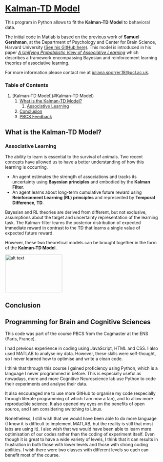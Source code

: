 [Kalman-TD Model](https://jusporrer.github.io/PCBS-Kalman-Filter/)
================

This program in Python allows to fit the **Kalman-TD Model** to behavioral data.

The initial code in Matlab is based on the previous work of **Samuel Gershman**, at the Department of Psychology and Center for Brain Science, Harvard University [(See his GitHub here)](https://github.com/sjgershm/KF-learning). This model is introduced in his paper [*A Unifying Probabilistic View of Associative Learning*](https://journals.plos.org/ploscompbiol/article/file?id=10.1371/journal.pcbi.1004567&type=printable) which describes a framework encompassing Bayesian and reinforcement learning theories of associative learning. 

For more information please contact me at <juliana.sporrer.18@ucl.ac.uk>.


### Table of Contents

1. [Kalman-TD Model](#Kalman-TD Model)
    1. [What is the Kalman-TD Model?](#What-is-the-Kalman-TD-Model-?)
        1. [Associative Learning](#Associative-Learning)
    1. [Conclusion](#Conclusion)
    1. [PBCS Feedback](#Programming-for-Brain-and-Cognitive-Sciences)



## What is the Kalman-TD Model?

### Associative Learning 

The ability to learn is essential to the survival of animals. Two recent concepts have allowed us to have a better understanding of how this learning is occurring. 
- An agent estimates the strength of associations and tracks its uncertainty using **Bayesian principles** and embodied by the **Kalman Filter**. 
- An agent learns about long-term cumulative future reward using **Reinforcement Learning (RL) principles** and represented by **Temporal Difference, TD**. 

Bayesian and RL theories are derived from different, but not exclusive, assumptions about the target and uncertainty representation of the learning task. The Kalman-filter learns the posterior distribution of expected immediate reward in contrast to the TD that learns a single value of expected future reward.   

However, these two theoretical models can be brought together in the form of the **Kalman-TD Model**. 


<img src="https://github.com/jusporrer/PCBS-Kalman-Filter/blob/master/FIG1.JPG" alt="alt text" width="186.8" height="123.2">
 



## Conclusion 

## Programming for Brain and Cognitive Sciences

This code was part of the course PBCS from the Cogmaster at the ENS (Paris, France). 

I had previous experience in coding using JavaScript, HTML and CSS. I also used MATLAB to analyse my data. However, these skills were self-thought, so I never learned how to optimise and write a clean code.

I think that through this course I gained proficiency using Python, which is a language I never programmed in before. This is especially useful as nowadays, more and more Cognitive Neuroscience lab use Python to code their experiments and analyse their data. 

It also encouraged me to use more GitHub to organise my code (especially through literate programming of which I am now a fan), and to allow more reproducible science. It also opened my eyes on the benefits of open source, and I am considering switching to Linux. 

Nonetheless, I still wish that we would have been able to do more language (I know it is difficult to implement MATLAB, but the reality is still that most labs are using it). I also wish that we would have been able to learn more optimisation of our codes rather than the coding of experiment itself. Even though it is great to have a wide variety of levels, I think that it can results in frustration in both those with lower levels and those with strong coding abilities. I wish there were two classes with different levels so each can benefit most of the course.







